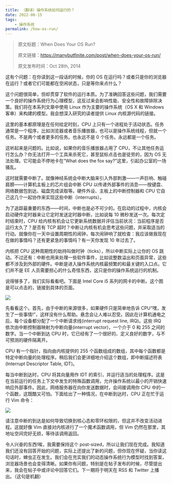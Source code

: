 ```yaml
---
title: （翻译）操作系统如何运行的？
date: 2022-06-15
tags:
    - 操作系统
permalink: /how-os-run/
---
```


> 原文标题：When Does Your OS Run?
>
> 原文链接：https://manybutfinite.com/post/when-does-your-os-run/
>
> 原文发布时间：Oct 28th, 2014

这有个问题：在你读到这一段话的时候，你的 OS 在运行吗？或者只是你的浏览器在运行？或者它们可能都在空闲状态，只是等你来点什么？

这个问题很简单，但却贯穿了软件的运行本质。为了准确回答这些问题，我们需要一个良好的操作系统行为心理模型，这反过来会影响性能、安全性和故障排除决策。我们将在本系列文章中使用 Linux 作为主要的操作系统（OS X 和 Windows 客串）来构建的模型。我会想深入研究的读者提供 Linux 内核源代码的链接。

这里的基本都原理是在任何给定时刻，CPU 上只有一个进程处于活动状态。任务通常是一个程序，比如浏览器或者音乐播放器，也可以是操作系统线程，但就一个任务。不是两个或者更多的任务。也永远不是 0 个任务。永远都是一个任务。

这听起来是问题的。比如说，如果你的音乐播放器占用了 CPU，不让其他任务运行怎么办？你无法打开一个工具来杀死它，甚至鼠标点击也是徒劳的，因为 OS 无法处理。它可能会不停地卡在“What does the fox say?”这里，引起办公室的一场骚乱。

这时就需要中断了。就像神经系统会中断大脑来引入外部刺激——一声巨响、触碰肩膀——计算机主板上的芯片组会中断 CPU 以传递外部事件的消息——按键盘、网络数据包到达、磁盘完成读取等。硬件外设、主板上的中断控制器和 CPU 它自己这几个一起协作来实现这些中断（interrupts）。

为了追踪最重要的东西——时间，中断也是必不可少的。在启动的过程中，内核会启动硬件定时器来让它定时发送定时器中断，比如说每 10 微秒发送一次。每次定时结束时，CPU 给内核有机会让它更新系统数据并评估当前状况：当前程序是否运行太久了？是否有 TCP 超时？中断让内核有机会思考这些问题，并采取适当的行动。就像你在一天中设置周期性的闹钟，每次闹钟响了就检查：我应该做我现在在做的事情吗？还有更紧急的事情吗？有一天你发现 10 年过去了。

内核把 CPU 这种周期性的劫持叫做时钟（ticks），所以中断实际上让你的 OS 跳动。不过还有：中断也用来处理一些软件事件，比如说整数溢出和页面异常，这些都不涉及到外部的硬件。中断是进入操作系统内核最频繁的和最关键的入口点。它们并不是 EE 人员需要担心的什么奇怪东西，这只是你的操作系统运行的机制。

说得够多了，我们实际看看吧。下面是 Intel Core i5 系列的网卡的中断。这个图是可以点击的，链接到具体的页面。

![](https://manybutfinite.com/img/os/hardware-interrupt.png)

先看看这个。首先，由于中断的来源很多，如果硬件只是简单地告诉 CPU“嘿，发生了一些事情!”，这样没有什么帮助。悬念会让人难以忍受。因此在计算机通电之后，每个设备都分配了一个中断请求线(interrupt request line, IRQ)。这些 IRQ 依次由中断控制器映射为中断向量(interrupt vector)，一个介于 0 和 255 之间的数字。当一个中断到达 CPU 时，它已经有了一个很好的、定义良好的数字，与不可预测的硬件隔离开。

CPU 有一个指针，指向由内核提供的 255 个函数组成的数组，其中每个函数都是特定中断向量的处理程序。稍后我们会更详细地介绍这个数组，即中断描述符表(Interrupt Descriptor Table, IDT)。

每当中断到达时，CPU 将其向量用作 IDT 的索引，并运行适当的处理程序。这是在当前运行的任务上下文中发生的特殊函数调用，允许操作系统以最小的开销快速响应外部事件。因此，网络服务器在向你发送数据时，会间接调用你 CPU 中的一个函数，这既酷又可怕。下面给出了一种情况，在中断到达时，CPU 正在忙于运行 Vim 命令：

![](https://manybutfinite.com/img/os/vim-interrupted.png)

请注意中断的到达是如何导致切换到核心态和零环权限的，但这并不改变活动进程。这就好像 Vim 直接对内核进行了一个魔术函数调用，但 Vim 仍然在那里，其地址空间完好无损，等待该调用返回。

令人兴奋的东西!唉，我需要保持这个 post-sized，所以让我们现在完成。我知道我们还没有回答开始的问题，实际上还提出了新的问题，但你现在怀疑，当你读这句话时，蜱虫正在发生。我们会在充实我们的动态操作系统行为模型时找到答案，浏览器场景也会变得清晰。如果你有问题，特别是在帖子发布的时候，尽管提出来，我会在帖子中或评论中回答它们。下一期将于明天在 RSS 和 Twitter 上播出。（这句是机翻）

